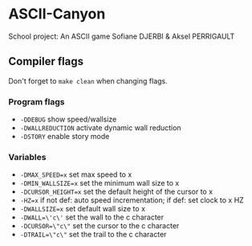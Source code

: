 # ASCII-Canyon
School project: An ASCII game
Sofiane DJERBI & Aksel PERRIGAULT
## Compiler flags
Don't forget to `make clean` when changing flags.
### Program flags
- `-DDEBUG` show speed/wallsize
- `-DWALLREDUCTION` activate dynamic wall reduction
- `-DSTORY` enable story mode

### Variables
- `-DMAX_SPEED=x` set max speed to x
- `-DMIN_WALLSIZE=x` set the minimum wall size to x
- `-DCURSOR_HEIGHT=x` set the default height of the cursor to x
- `-HZ=x` if not def: auto speed incrementation; if def: set clock to x HZ
- `-DWALLSIZE=x` set default wall size to x
- `-DWALL=\'c\'` set the wall to the c character
- `-DCURSOR=\"c\"` set the cursor to the c character
- `-DTRAIL=\"c\"` set the trail to the c character
